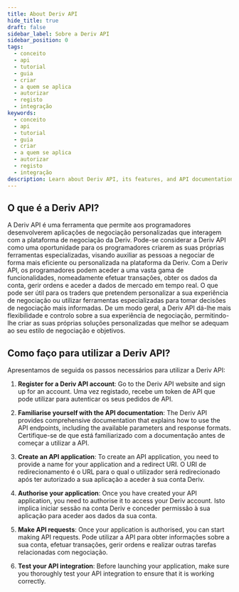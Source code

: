 ```yaml
---
title: About Deriv API
hide_title: true
draft: false
sidebar_label: Sobre a Deriv API
sidebar_position: 0
tags:
  - conceito
  - api
  - tutorial
  - guia
  - criar
  - a quem se aplica
  - autorizar
  - registo
  - integração
keywords:
  - conceito
  - api
  - tutorial
  - guia
  - criar
  - a quem se aplica
  - autorizar
  - registo
  - integração
description: Learn about Deriv API, its features, and API documentation with code examples, and how to use it to build your trading app.
---
```


## O que é a Deriv API?

A Deriv API é uma ferramenta que permite aos programadores desenvolverem aplicações de negociação personalizadas que interagem com a plataforma de negociação da Deriv. Pode-se considerar a Deriv API como uma oportunidade para os programadores criarem as suas próprias ferramentas especializadas, visando auxiliar as pessoas a negociar de forma mais eficiente ou personalizada na plataforma da Deriv. Com a Deriv API, os programadores podem aceder a uma vasta gama de funcionalidades, nomeadamente efetuar transações, obter os dados da conta, gerir ordens e aceder a dados de mercado em tempo real. O que pode ser útil para os traders que pretendem personalizar a sua experiência de negociação ou utilizar ferramentas especializadas para tomar decisões de negociação mais informadas. De um modo geral, a Deriv API dá-lhe mais flexibilidade e controlo sobre a sua experiência de negociação, permitindo-lhe criar as suas próprias soluções personalizadas que melhor se adequam ao seu estilo de negociação e objetivos.

## Como faço para utilizar a Deriv API?

Apresentamos de seguida os passos necessários para utilizar a Deriv API:

1. **Register for a Deriv API account**: Go to the Deriv API website and sign up for an account. Uma vez registado, recebe um token de API que pode utilizar para autenticar os seus pedidos de API.

2. **Familiarise yourself with the API documentation**: The Deriv API provides comprehensive documentation that explains how to use the API endpoints, including the available parameters and response formats. Certifique-se de que está familiarizado com a documentação antes de começar a utilizar a API.

3. **Create an API application**: To create an API application, you need to provide a name for your application and a redirect URI. O URI de redirecionamento é o URL para o qual o utilizador será redirecionado após ter autorizado a sua aplicação a aceder à sua conta Deriv.

4. **Authorise your application**: Once you have created your API application, you need to authorise it to access your Deriv account. Isto implica iniciar sessão na conta Deriv e conceder permissão à sua aplicação para aceder aos dados da sua conta.

5. **Make API requests**: Once your application is authorised, you can start making API requests. Pode utilizar a API para obter informações sobre a sua conta, efetuar transações, gerir ordens e realizar outras tarefas relacionadas com negociação.

6. **Test your API integration**: Before launching your application, make sure you thoroughly test your API integration to ensure that it is working correctly.
